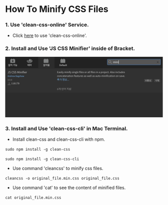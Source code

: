 # How To Minify CSS Files

### 1. Use 'clean-css-online' Service.
 - Click [here](http://adam.id.au/clean-css-online/) to use 'clean-css-online'.


### 2. Install and Use 'JS CSS Minifier' inside of Bracket.
![bracket_minifier](../image/bracket_minifier.png)


### 3. Install and Use 'clean-css-cli' in Mac Terminal.
 - Install clean-css and clean-css-cli with npm.
 
`sudo npm install -g clean-css`

`sudo npm install -g clean-css-cli`

 - Use command 'cleancss' to minify css files.

`cleancss -o original_file.min.css original_file.css`

 - Use command 'cat' to see the content of minified files.

`cat original_file.min.css`

